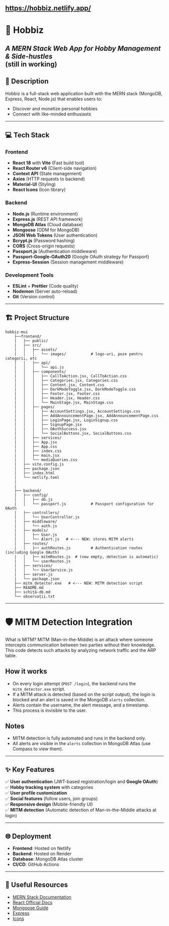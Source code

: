 https://hobbiz.netlify.app/
---

# 🚀 **Hobbiz**  
*A MERN Stack Web App for Hobby Management & Side-hustles*  
(still in working)
---

## 📖 **Description**  
Hobbiz is a full-stack web application built with the MERN stack (MongoDB, Express, React, Node.js) that enables users to:  
- Discover and monetize personal hobbies  
- Connect with like-minded enthusiasts  
---

## 💻 **Tech Stack**  
### **Frontend**  
- **React 18** with **Vite** (Fast build tool)  
- **React Router v6** (Client-side navigation)  
- **Context API** (State management)  
- **Axios** (HTTP requests to backend)  
- **Material-UI** (Styling)  
- **React Icons** (Icon library)  

### **Backend**  
- **Node.js** (Runtime environment)  
- **Express.js** (REST API framework)  
- **MongoDB Atlas** (Cloud database)  
- **Mongoose** (ODM for MongoDB)  
- **JSON Web Tokens** (User authentication)  
- **Bcrypt.js** (Password hashing)  
- **CORS** (Cross-origin requests)  
- **Passport.js** (Authentication middleware)
- **Passport-Google-OAuth20** (Google OAuth strategy for Passport)
- **Express-Session** (Session management middleware)

### **Development Tools**  
- **ESLint** + **Prettier** (Code quality)  
- **Nodemon** (Server auto-reload)  
- **Git** (Version control)  

---

## 🏗 **Project Structure**  
```
hobbiz-mui
    ├──frontend/
    |   ├── public/
    |   ├── src/
    |   │   ├── assets/
    |   │   │   └── images/           # logo-uri, poze pentru categorii, etc
    |   │   ├── api/
    |   │   │   └── api.js
    |   │   ├── components/
    |   │   │   ├── CallToAction.jsx, CallToAction.css
    |   │   │   ├── Categories.jsx, Categories.css
    |   │   │   ├── Content.jsx, Content.css
    |   │   │   ├── DarkModeToggle.jsx, DarkModeToggle.css
    |   │   │   ├── Footer.jsx, Footer.css
    |   │   │   ├── Header.jsx, Header.css
    |   │   │   └── MainStage.jsx, MainStage.css
    |   │   ├── pages/
    |   │   │   ├── AccountSettings.jsx, AccountSettings.css
    |   |   |   ├── AddAnnouncementPage.jsx, AddAnnouncementPage.css 
    |   │   │   ├── LoginPage.jsx, LoginSignup.css
    |   │   │   ├── SignupPage.jsx
    |   |   |   ├── OAuthSuccess.jsx
    |   │   │   └── SocialButtons.jsx, SocialButtons.css
    |   │   ├── services/
    |   │   ├── App.jsx
    |   │   ├── App.css
    |   │   ├── index.css
    |   │   ├── main.jsx
    |   │   └── mediaQueries.css
    |   ├── vite.config.js
    |   ├── package.json
    |   ├── index.html
    |   └── netlify.toml
    |
    |
    ├── backend/
    |   ├── config/
    |   │   ├── db.js
    |   │   └── passport.js           # Passport configuration for OAuth
    |   ├── controllers/
    |   │   └── UserController.js
    |   ├── middleware/
    |   │   └── auth.js
    |   ├── models/
    |   │   ├── User.js
    |   │   └── Alert.js   # <--- NEW: stores MITM alerts
    |   ├── routes/
    |   │   ├── authRoutes.js         # Authentication routes (including Google OAuth)
    |   │   ├── mitmRoutes.js  # (now empty, detection is automatic)
    |   │   └── userRoutes.js
    |   ├── services/
    |   │   └── UserService.js
    |   ├── server.js
    |   └── package.json
    ├── mitm_detector.exe   # <--- NEW: MITM detection script
    ├── README.md
    ├── schiță-db.md
    └── observații.txt
```

---

# 🛡️ MITM Detection Integration

What is MITM?
MITM (Man-in-the-Middle) is an attack where someone intercepts communication between two parties without their knowledge. This code detects such attacks by analyzing network traffic and the ARP table.

## How it works
- On every login attempt (`POST /login`), the backend runs the `mitm_detector.exe` script.
- If a MITM attack is detected (based on the script output), the login is blocked and an alert is saved in the MongoDB `alerts` collection.
- Alerts contain the username, the alert message, and a timestamp.
- This process is invisible to the user.


## Notes
- MITM detection is fully automated and runs in the backend only.
- All alerts are visible in the `alerts` collection in MongoDB Atlas (use Compass to view them).

---

## ✨ **Key Features**  
✅ **User authentication** (JWT-based registration/login and **Google OAuth**)  
✅ **Hobby tracking system** with categories  
✅ **User profile customization**  
✅ **Social features** (follow users, join groups)  
✅ **Responsive design** (Mobile-friendly UI)  
✅ **MITM detection** (Automatic detection of Man-in-the-Middle attacks at login)  

---

## 🌐 **Deployment**  
- **Frontend**: Hosted on Netlify 
- **Backend**: Hosted on Render
- **Database**: MongoDB Atlas cluster  
- **CI/CD**: GitHub Actions  


---

## 🔗 **Useful Resources**  
- [MERN Stack Documentation](https://www.mongodb.com/mern-stack)  
- [React Official Docs](https://react.dev/)  
- [Mongoose Guide](https://mongoosejs.com/docs/guide.html)  
- [Express](https://expressjs.com/)
- [Icons](https://www.flaticon.com/)

